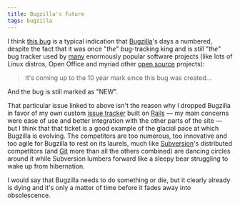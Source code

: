 ```yaml
---
title: Bugzilla's future
tags: bugzilla
---
```


I think [this bug](https://bugzilla.mozilla.org/show_bug.cgi?id=540#c95) is a typical indication that [Bugzilla](/wiki/Bugzilla)'s days a numbered, despite the fact that it was once "*the*" bug-tracking king and is *still* "*the*" bug tracker used by [many](http://www.bugzilla.org/installation-list/) enormously popular software projects (like lots of Linux distros, Open Office and myriad other [open source](/wiki/open_source) projects):

> It's coming up to the 10 year mark since this bug was created...

And the bug is still marked as "NEW".

That particular issue linked to above isn't the reason why I dropped Bugzilla in favor of my own custom [issue tracker](/wiki/issue_tracker) built on [Rails](/wiki/Rails) — my main concerns were ease of use and better integration with the other parts of the site — but I think that that ticket is a good example of the glacial pace at which Bugzilla is evolving. The competitors are too numerous, too innovative and too agile for Bugzilla to rest on its laurels, much like [Subversion](/wiki/Subversion)'s distributed competitors (and [Git](/wiki/Git) more than all the others combined) are dancing circles around it while Subversion lumbers forward like a sleepy bear struggling to wake up from hibernation.

I would say that Bugzilla needs to do something or die, but it clearly already is dying and it's only a matter of time before it fades away into obsolescence.
